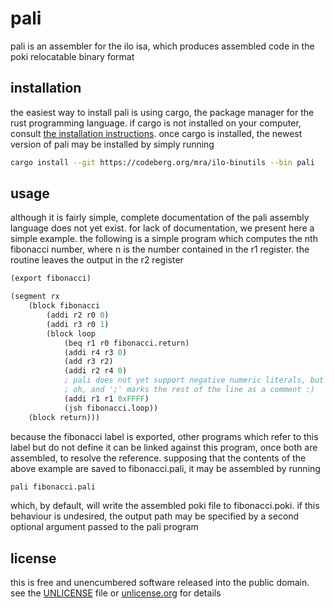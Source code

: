# pali

pali is an assembler for the ilo isa, which produces assembled code in the poki relocatable binary format

## installation

the easiest way to install pali is using cargo, the package manager for the rust programming language. if cargo is not installed on your computer, consult [the installation instructions](https://www.rust-lang.org/tools/install). once cargo is installed, the newest version of pali may be installed by simply running

``` bash
cargo install --git https://codeberg.org/mra/ilo-binutils --bin pali
```

## usage

although it is fairly simple, complete documentation of the pali assembly language does not yet exist. for lack of documentation, we present here a simple example. the following is a simple program which computes the nth fibonacci number, where n is the number contained in the r1 register. the routine leaves the output in the r2 register

```scheme
(export fibonacci)

(segment rx
    (block fibonacci
        (addi r2 r0 0)
        (addi r3 r0 1)
        (block loop
            (beq r1 r0 fibonacci.return)
            (addi r4 r3 0)
            (add r3 r2)
            (addi r2 r4 0)
            ; pali does not yet support negative numeric literals, but all numbers are 16-bit, so this works!
            ; oh, and ';' marks the rest of the line as a comment :)
            (addi r1 r1 0xFFFF)
            (jsh fibonacci.loop))
    (block return)))
```

because the fibonacci label is exported, other programs which refer to this label but do not define it can be linked against this program, once both are assembled, to resolve the reference. supposing that the contents of the above example are saved to fibonacci.pali, it may be assembled by running

```bash
pali fibonacci.pali
```

which, by default, will write the assembled poki file to fibonacci.poki. if this behaviour is undesired, the output path may be specified by a second optional argument passed to the pali program

## license

this is free and unencumbered software released into the public domain. see the [UNLICENSE](../UNLICENSE) file or [unlicense.org](https://unlicense.org/) for details
